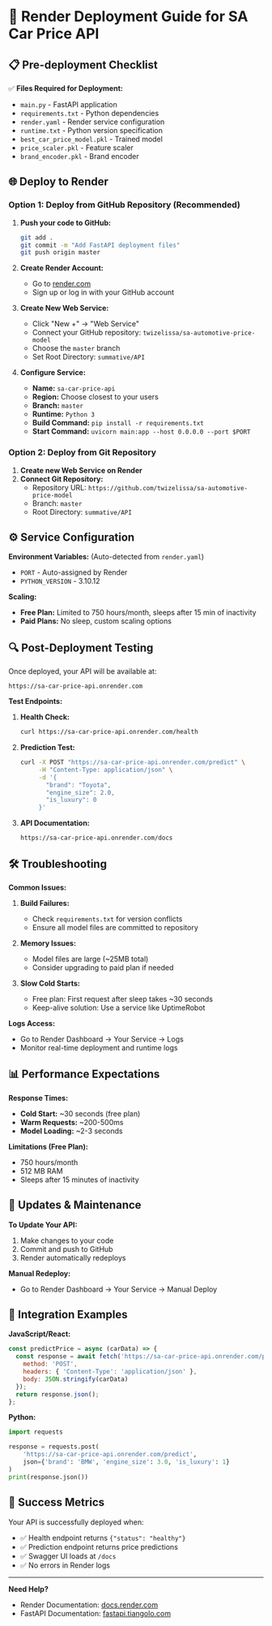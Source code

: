 # 🚀 Render Deployment Guide for SA Car Price API

## 📋 Pre-deployment Checklist

✅ **Files Required for Deployment:**
- `main.py` - FastAPI application
- `requirements.txt` - Python dependencies  
- `render.yaml` - Render service configuration
- `runtime.txt` - Python version specification
- `best_car_price_model.pkl` - Trained model
- `price_scaler.pkl` - Feature scaler
- `brand_encoder.pkl` - Brand encoder

## 🌐 Deploy to Render

### Option 1: Deploy from GitHub Repository (Recommended)

1. **Push your code to GitHub:**
   ```bash
   git add .
   git commit -m "Add FastAPI deployment files"
   git push origin master
   ```

2. **Create Render Account:**
   - Go to [render.com](https://render.com)
   - Sign up or log in with your GitHub account

3. **Create New Web Service:**
   - Click "New +" → "Web Service"
   - Connect your GitHub repository: `twizelissa/sa-automotive-price-model`
   - Choose the `master` branch
   - Set Root Directory: `summative/API`

4. **Configure Service:**
   - **Name:** `sa-car-price-api`
   - **Region:** Choose closest to your users
   - **Branch:** `master`
   - **Runtime:** `Python 3`
   - **Build Command:** `pip install -r requirements.txt`
   - **Start Command:** `uvicorn main:app --host 0.0.0.0 --port $PORT`

### Option 2: Deploy from Git Repository

1. **Create new Web Service on Render**
2. **Connect Git Repository:**
   - Repository URL: `https://github.com/twizelissa/sa-automotive-price-model`
   - Branch: `master`
   - Root Directory: `summative/API`

## ⚙️ Service Configuration

**Environment Variables:** (Auto-detected from `render.yaml`)
- `PORT` - Auto-assigned by Render
- `PYTHON_VERSION` - 3.10.12

**Scaling:**
- **Free Plan:** Limited to 750 hours/month, sleeps after 15 min of inactivity
- **Paid Plans:** No sleep, custom scaling options

## 🔍 Post-Deployment Testing

Once deployed, your API will be available at:
```
https://sa-car-price-api.onrender.com
```

**Test Endpoints:**

1. **Health Check:**
   ```bash
   curl https://sa-car-price-api.onrender.com/health
   ```

2. **Prediction Test:**
   ```bash
   curl -X POST "https://sa-car-price-api.onrender.com/predict" \
        -H "Content-Type: application/json" \
        -d '{
          "brand": "Toyota",
          "engine_size": 2.0,
          "is_luxury": 0
        }'
   ```

3. **API Documentation:**
   ```
   https://sa-car-price-api.onrender.com/docs
   ```

## 🛠️ Troubleshooting

**Common Issues:**

1. **Build Failures:**
   - Check `requirements.txt` for version conflicts
   - Ensure all model files are committed to repository

2. **Memory Issues:**
   - Model files are large (~25MB total)
   - Consider upgrading to paid plan if needed

3. **Slow Cold Starts:**
   - Free plan: First request after sleep takes ~30 seconds
   - Keep-alive solution: Use a service like UptimeRobot

**Logs Access:**
- Go to Render Dashboard → Your Service → Logs
- Monitor real-time deployment and runtime logs

## 📊 Performance Expectations

**Response Times:**
- **Cold Start:** ~30 seconds (free plan)
- **Warm Requests:** ~200-500ms
- **Model Loading:** ~2-3 seconds

**Limitations (Free Plan):**
- 750 hours/month
- 512 MB RAM
- Sleeps after 15 minutes of inactivity

## 🔄 Updates & Maintenance

**To Update Your API:**
1. Make changes to your code
2. Commit and push to GitHub
3. Render automatically redeploys

**Manual Redeploy:**
- Go to Render Dashboard → Your Service → Manual Deploy

## 📱 Integration Examples

**JavaScript/React:**
```javascript
const predictPrice = async (carData) => {
  const response = await fetch('https://sa-car-price-api.onrender.com/predict', {
    method: 'POST',
    headers: { 'Content-Type': 'application/json' },
    body: JSON.stringify(carData)
  });
  return response.json();
};
```

**Python:**
```python
import requests

response = requests.post(
    'https://sa-car-price-api.onrender.com/predict',
    json={'brand': 'BMW', 'engine_size': 3.0, 'is_luxury': 1}
)
print(response.json())
```

## 🎯 Success Metrics

Your API is successfully deployed when:
- ✅ Health endpoint returns `{"status": "healthy"}`
- ✅ Prediction endpoint returns price predictions
- ✅ Swagger UI loads at `/docs`
- ✅ No errors in Render logs

---

**Need Help?** 
- Render Documentation: [docs.render.com](https://docs.render.com)
- FastAPI Documentation: [fastapi.tiangolo.com](https://fastapi.tiangolo.com)
